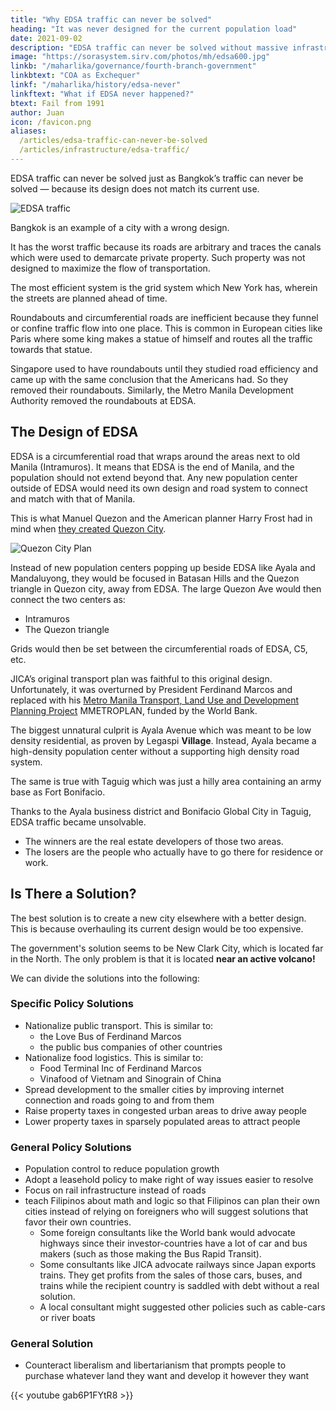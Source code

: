 ```yaml
---
title: "Why EDSA traffic can never be solved"
heading: "It was never designed for the current population load"
date: 2021-09-02
description: "EDSA traffic can never be solved without massive infrastructure because the design of the EDSA areas is wrong."
image: "https://sorasystem.sirv.com/photos/mh/edsa600.jpg"
linkb: "/maharlika/governance/fourth-branch-government"
linkbtext: "COA as Exchequer"
linkf: "/maharlika/history/edsa-never"
linkftext: "What if EDSA never happened?"
btext: Fail from 1991
author: Juan
icon: /favicon.png
aliases:
  /articles/edsa-traffic-can-never-be-solved
  /articles/infrastructure/edsa-traffic/
---
```



EDSA traffic can never be solved just as Bangkok’s traffic can never be solved — because its design does not match its current use.

![EDSA traffic](https://sorasystem.sirv.com/photos/mh/edsa600.jpg)

Bangkok is an example of a city with a wrong design.

It has the worst traffic because its roads are arbitrary and traces the canals which were used to demarcate private property. Such property was not designed to maximize the flow of transportation<!-- , but were created arbitrarily -->. 

The most efficient system is the grid system which New York has, wherein the streets are planned ahead of time.<!--  not set up arbitrarilyy. -->

Roundabouts and circumferential roads are inefficient because they funnel or confine traffic flow into one place. This is common in European cities like Paris where some king makes a statue of himself and routes all the traffic towards that statue.

Singapore used to have roundabouts until they studied road efficiency and came up with the same conclusion that the Americans had. So they removed their roundabouts. Similarly, the Metro Manila Development Authority removed the roundabouts at EDSA.


## The Design of EDSA

EDSA is a circumferential road that wraps around the areas next to old Manila (Intramuros). It means that EDSA is the end of Manila, and the population should not extend beyond that. Any new population center outside of EDSA would need its own design and road system to connect and match with that of Manila. <!-- , unless it would be a new population center with its own road system. -->

This is what Manuel Quezon and the American planner Harry Frost had in mind when [they created Quezon City](https://www.rappler.com/newsbreak/iq/71703-revisiting-quezon-city-master-plans).

![Quezon City Plan](https://qph.fs.quoracdn.net/main-qimg-e449a715f98e8cf775eee66d1ac0de60-mzj)

Instead of new population centers popping up beside EDSA like Ayala and Mandaluyong, they would be focused in Batasan Hills and the Quezon triangle in Quezon city, away from EDSA. The large Quezon Ave would then connect the two centers as:
- Intramuros 
- The Quezon triangle

Grids would then be set between the circumferential roads of EDSA, C5, etc.

JICA’s original transport plan was faithful to this original design. Unfortunately, it was overturned by President Ferdinand Marcos and replaced with his [Metro Manila Transport, Land Use and Development Planning Project](http://riles.upd.edu.ph/wp-content/uploads/2018/02/001-Planning-Metro-Manila_s-Transport-System_-Jose-Lagman-Mabazza-Regidor-Villasper.pdf) MMETROPLAN, funded by the World Bank.

The biggest unnatural culprit is Ayala Avenue which was meant to be low density residential, as proven by Legaspi **Village**.  Instead, Ayala became a high-density population center without a supporting high density road system. 

The same is true with Taguig which was just a hilly area containing an army base as Fort Bonifacio. 

Thanks to the Ayala business district and Bonifacio Global City in Taguig, EDSA traffic became unsolvable. 
- The winners are the real estate developers of those two areas.
- The losers are the people who actually have to go there for residence or work. 

<!-- You will notice that population density is bound or confined along EDSA instead of being shared by Quezon City: -->


## Is There a Solution?

The best solution is to create a new city elsewhere with a better design. This is because overhauling its current design would be too expensive. 

<!-- The government cannot take private property to expand roads because it would go against the liberal 1987 Constitution which says that private property cannot be taken without just compensation. 

In contrast, China just grabs private land and builds roads very fast because it is not a liberal society. -->

The government's solution seems to be New Clark City, which is located far in the North. The only problem is that it is located **near an active volcano!**

We can divide the solutions into the following:

<!-- - promote less democracy so that the government can take private land and build the roads and trains more cheaply for the benefit of the public -->

<!-- Others would like  (like Japan) while some would advocate buses since they supply buses (like the World Bank BRT). --> 

### Specific Policy Solutions

- Nationalize public transport. This is similar to:
  - the Love Bus of Ferdinand Marcos 
  - the public bus companies of other countries
- Nationalize food logistics. This is similar to:
  - Food Terminal Inc of Ferdinand Marcos
  - Vinafood of Vietnam and Sinograin of China
- Spread development to the smaller cities by improving internet connection and roads going to and from them
- Raise property taxes in congested urban areas to drive away people
- Lower property taxes in sparsely populated areas to attract people


### General Policy Solutions

- Population control to reduce population growth
- Adopt a leasehold policy to make right of way issues easier to resolve
- Focus on rail infrastructure instead of roads
- teach Filipinos about math and logic so that Filipinos can plan their own cities instead of relying on foreigners who will suggest solutions that favor their own countries. 
  - Some foreign consultants like the World bank would advocate highways since their investor-countries have a lot of car and bus makers (such as those making the Bus Rapid Transit).
  - Some consultants like JICA advocate railways since Japan exports trains. They get profits from the sales of those cars, buses, and trains while the recipient country is saddled with debt without a real solution.
  - A local consultant might suggested other policies such as cable-cars or river boats


### General Solution

- Counteract liberalism and libertarianism that prompts people to purchase whatever land they want and develop it however they want


{{< youtube gab6P1FYtR8 >}}

